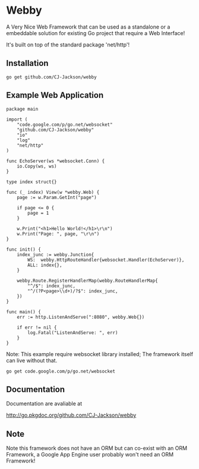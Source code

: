 # Webby

A Very Nice Web Framework that can be used as a standalone or a embeddable solution for existing Go project that require a Web Interface!

It's built on top of the standard package 'net/http'!

## Installation ##

	go get github.com/CJ-Jackson/webby
	
## Example Web Application ##

	package main

	import (
		"code.google.com/p/go.net/websocket"
		"github.com/CJ-Jackson/webby"
		"io"
		"log"
		"net/http"
	)

	func EchoServer(ws *websocket.Conn) {
		io.Copy(ws, ws)
	}

	type index struct{}

	func (_ index) View(w *webby.Web) {
		page := w.Param.GetInt("page")

		if page <= 0 {
			page = 1
		}

		w.Print("<h1>Hello World!</h1>\r\n")
		w.Print("Page: ", page, "\r\n")
	}

	func init() {
		index_junc := webby.Junction{
			WS:  webby.HttpRouteHandler{websocket.Handler(EchoServer)},
			ALL: index{},
		}

		webby.Route.RegisterHandlerMap(webby.RouteHandlerMap{
			"^/$": index_junc,
			"^/(?P<page>\\d+)/?$": index_junc,
		})
	}

	func main() {
		err := http.ListenAndServe(":8080", webby.Web{})

		if err != nil {
			log.Fatal("ListenAndServe: ", err)
		}
	}


Note: This example require websocket library installed; The framework itself can live without that.

	go get code.google.com/p/go.net/websocket

## Documentation ##

Documentation are avaliable at

http://go.pkgdoc.org/github.com/CJ-Jackson/webby

## Note ##

Note this framework does not have an ORM but can co-exist with an ORM Framework, a Google App Engine user probably won't need an ORM Framework!